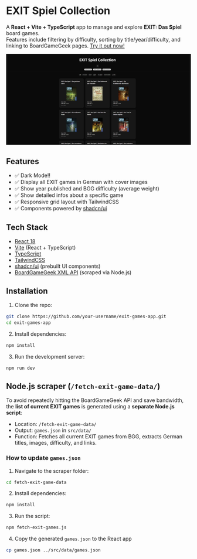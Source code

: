 # EXIT Spiel Collection

A **React + Vite + TypeScript** app to manage and explore **EXIT: Das Spiel** board games.  
Features include filtering by difficulty, sorting by title/year/difficulty, and linking to BoardGameGeek pages.
[Try it out now!](https://exit-game.nandoerni.com/)

![EXIT Games Screenshot](screenshots/image.png)

## Features

- ✅ Dark Mode!!
- ✅ Display all EXIT games in German with cover images
- ✅ Show year published and BGG difficulty (average weight)
- ✅ Show detailed infos about a specific game
- ✅ Responsive grid layout with TailwindCSS
- ✅ Components powered by [shadcn/ui](https://ui.shadcn.com)

## Tech Stack

- [React 18](https://reactjs.org/)
- [Vite](https://vitejs.dev/) (React + TypeScript)
- [TypeScript](https://www.typescriptlang.org/)
- [TailwindCSS](https://tailwindcss.com/)
- [shadcn/ui](https://ui.shadcn.com) (prebuilt UI components)
- [BoardGameGeek XML API](./src/data/games.json) (scraped via Node.js)

## Installation

1. Clone the repo:

```bash
git clone https://github.com/your-username/exit-games-app.git
cd exit-games-app
```

2. Install dependencies:

```bash
npm install
```

3. Run the development server:

```bash
npm run dev
```


## Node.js scraper (`/fetch-exit-game-data/`)

To avoid repeatedly hitting the BoardGameGeek API and save bandwidth, the **list of current EXIT games** is generated using a **separate Node.js script**:

- Location: `/fetch-exit-game-data/`
- Output: `games.json` in `src/data/`
- Function: Fetches all current EXIT games from BGG, extracts German titles, images, difficulty, and links.

### How to update `games.json`

1. Navigate to the scraper folder:

```bash
cd fetch-exit-game-data
```
2. Install dependencies:

```bash
npm install
```

3. Run the script:

```bash
npm fetch-exit-games.js
```

4. Copy the generated `games.json` to the React app
```bash
cp games.json ../src/data/games.json
```
